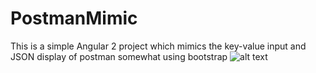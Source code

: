 # PostmanMimic
This is a simple Angular 2 project which mimics the key-value input and JSON display of postman somewhat using bootstrap
![alt text](http://i.imgur.com/3GUuI9Y.png)
